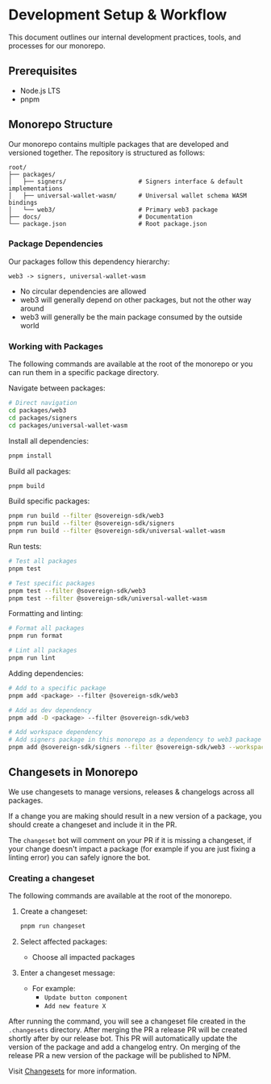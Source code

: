 # Development Setup & Workflow

This document outlines our internal development practices, tools, and processes for our monorepo.

## Prerequisites

- Node.js LTS
- pnpm

## Monorepo Structure

Our monorepo contains multiple packages that are developed and versioned together. The repository is structured as follows:

```
root/
├── packages/
│   ├── signers/                    # Signers interface & default implementations
│   ├── universal-wallet-wasm/      # Universal wallet schema WASM bindings
│   └── web3/                       # Primary web3 package
├── docs/                           # Documentation
└── package.json                    # Root package.json
```

### Package Dependencies

Our packages follow this dependency hierarchy:

```
web3 -> signers, universal-wallet-wasm
```

- No circular dependencies are allowed
- web3 will generally depend on other packages, but not the other way around
- web3 will generally be the main package consumed by the outside world

### Working with Packages

The following commands are available at the root of the monorepo or you can run them in a specific package directory.

Navigate between packages:

```bash
# Direct navigation
cd packages/web3
cd packages/signers
cd packages/universal-wallet-wasm
```

Install all dependencies:

```bash
pnpm install
```

Build all packages:

```bash
pnpm build
```

Build specific packages:

```bash
pnpm run build --filter @sovereign-sdk/web3
pnpm run build --filter @sovereign-sdk/signers
pnpm run build --filter @sovereign-sdk/universal-wallet-wasm
```

Run tests:

```bash
# Test all packages
pnpm test

# Test specific packages
pnpm test --filter @sovereign-sdk/web3
pnpm test --filter @sovereign-sdk/universal-wallet-wasm
```

Formatting and linting:

```bash
# Format all packages
pnpm run format

# Lint all packages
pnpm run lint
```

Adding dependencies:

```bash
# Add to a specific package
pnpm add <package> --filter @sovereign-sdk/web3

# Add as dev dependency
pnpm add -D <package> --filter @sovereign-sdk/web3

# Add workspace dependency
# Add signers package in this monorepo as a dependency to web3 package
pnpm add @sovereign-sdk/signers --filter @sovereign-sdk/web3 --workspace
```

## Changesets in Monorepo

We use changesets to manage versions, releases & changelogs across all packages.

If a change you are making should result in a new version of a package, you should create a changeset and include it in the PR.

The `changeset` bot will comment on your PR if it is missing a changeset, if your change doesn't impact a package (for example if you are just fixing a linting error) you can safely ignore the bot.

### Creating a changeset

The following commands are available at the root of the monorepo.

1. Create a changeset:

   ```bash
   pnpm run changeset
   ```

2. Select affected packages:
   - Choose all impacted packages

3. Enter a changeset message:
   - For example:
     - `Update button component`
     - `Add new feature X`

After running the command, you will see a changeset file created in the `.changesets` directory. After merging the PR a release PR will be created shortly after by our release bot. This PR will automatically update the version of the package and add a changelog entry. On merging of the release PR a new version of the package will be published to NPM.

Visit [Changesets](https://github.com/changesets/changesets) for more information.